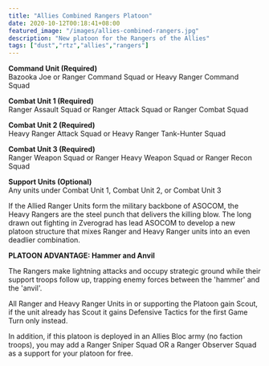 ```yaml
---
title: "Allies Combined Rangers Platoon"
date: 2020-10-12T00:18:41+08:00
featured_image: "/images/allies-combined-rangers.jpg"
description: "New platoon for the Rangers of the Allies"
tags: ["dust","rtz","allies","rangers"]
---
```


**Command Unit (Required)**  
Bazooka Joe or Ranger Command Squad or Heavy Ranger Command Squad

**Combat Unit 1 (Required)**  
Ranger Assault Squad or Ranger Attack Squad or Ranger Combat Squad

**Combat Unit 2 (Required)**  
Heavy Ranger Attack Squad or Heavy Ranger Tank-Hunter Squad

**Combat Unit 3 (Required)**  
 Ranger Weapon Squad or Ranger Heavy Weapon Squad or Ranger Recon Squad

**Support Units (Optional)**  
Any units under Combat Unit 1, Combat Unit 2, or Combat Unit 3

If the Allied Ranger Units form the military backbone of ASOCOM, the Heavy Rangers are the steel punch that delivers the killing blow. The long drawn out fighting in Zverograd has lead ASOCOM to develop a new platoon structure that mixes Ranger and Heavy Ranger units into an even deadlier combination.

**PLATOON ADVANTAGE: Hammer and Anvil**

The Rangers make lightning attacks and occupy strategic ground while their support troops follow up, trapping enemy forces between the 'hammer' and the 'anvil'.

All Ranger and Heavy Ranger Units in or supporting the Platoon gain Scout, if the unit already has Scout it gains Defensive Tactics for the first Game Turn only instead.

In addition, if this platoon is deployed in an Allies Bloc army (no faction troops), you may add a Ranger Sniper Squad OR a Ranger Observer Squad as a support for your platoon for free.
